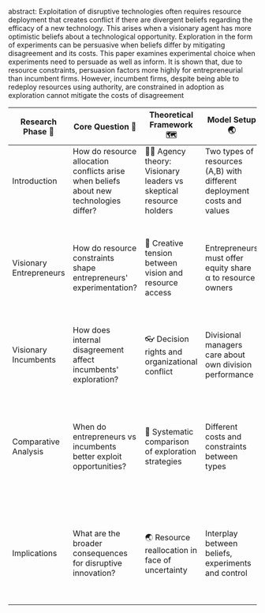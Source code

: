 abstract: Exploitation of disruptive technologies often requires resource deployment that creates conflict if there are divergent beliefs regarding the efficacy of a new technology. This arises when a visionary agent has more optimistic beliefs about a technological opportunity. Exploration in the form of experiments can be persuasive when beliefs differ by mitigating disagreement and its costs. This paper examines experimental choice when experiments need to persuade as well as inform. It is shown that, due to resource constraints, persuasion factors more highly for entrepreneurial than incumbent firms. However, incumbent firms, despite being able to redeploy resources using authority, are constrained in adoption as exploration cannot mitigate the costs of disagreement

| Research Phase 🧭       | Core Question 🤔                                                                       | Theoretical Framework 🗺️                                            | Model Setup 🌏                                                          | Key Findings 🎯                                                                                                                   | fig.                                 |
| ----------------------- | -------------------------------------------------------------------------------------- | -------------------------------------------------------------------- | ----------------------------------------------------------------------- | --------------------------------------------------------------------------------------------------------------------------------- | ------------------------------------ |
| Introduction            | How do resource allocation conflicts arise when beliefs about new technologies differ? | 🧍‍♀️ Agency theory: Visionary leaders vs skeptical resource holders | Two types of resources (A,B) with different deployment costs and values | Experiments serve dual roles: informing decisions and persuading stakeholders                                                     |                                      |
| Visionary Entrepreneurs | How do resource constraints shape entrepreneurs' experimentation?                      | 🤜 Creative tension between vision and resource access               | Entrepreneurs must offer equity share α to resource owners              | Choose "raise the bar" experiments to minimize required equity despite being predisposed to "best foot forward"                   | ![[Pasted image 20250217080425.png]] |
| Visionary Incumbents    | How does internal disagreement affect incumbents' exploration?                         | 👓 Decision rights and organizational conflict                       | Divisional managers care about own division performance                 | Use authority over persuasion but face higher costs from failed experiments                                                       |                                      |
| Comparative Analysis    | When do entrepreneurs vs incumbents better exploit opportunities?                      | 🧠 Systematic comparison of exploration strategies                   | Different costs and constraints between types                           | Incumbents more likely to explore but also more likely to fail; entrepreneurs more selective but higher success rate if attempted |                                      |
| Implications            | What are the broader consequences for disruptive innovation?                           | 🌏 Resource reallocation in face of uncertainty                      | Interplay between beliefs, experiments and control                      | Authority enables but doesn't ensure better decisions; persuasion requirement can beneficially constrain                          |                                      |
